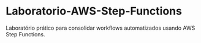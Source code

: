 # Laboratorio-AWS-Step-Functions
Laboratório prático para consolidar workflows automatizados usando AWS Step Functions.

